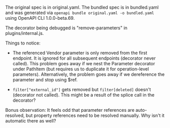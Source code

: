 The original spec is in original.yaml. The bundled spec is in bundled.yaml and was generated
via `openapi bundle original.yaml -o bundled.yaml` using OpenAPI CLI 1.0.0-beta.69.

The decorator being debugged is "remove-parameters" in plugins/internal.js.

Things to notice:
- The referenced Vendor parameter is only removed from the first endpoint.
  It is ignored for all subsequent endpoints (decorator never called).
  This problem goes away if we nest the Parameter decorator under PathItem
  (but requires us to duplicate it for operation-level parameters).
  Alternatively, the problem goes away if we dereference the parameter and stop using $ref.

- `filter["external_id"]` gets removed but `filter[deleted]` doesn't (decorator not called).
   This might be a result of the splice call in the decorator?

Bonus observation:
It feels odd that parameter references are auto-resolved, but property references need to be resolved manually. Why isn't it automatic there as well?
